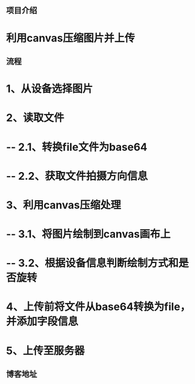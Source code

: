 ## 项目介绍

# 利用canvas压缩图片并上传

## 流程

# 1、从设备选择图片
# 2、读取文件
#	-- 2.1、转换file文件为base64
# -- 2.2、获取文件拍摄方向信息
#	3、利用canvas压缩处理
#	-- 3.1、将图片绘制到canvas画布上
# -- 3.2、根据设备信息判断绘制方式和是否旋转
#	4、上传前将文件从base64转换为file，并添加字段信息
#	5、上传至服务器

## 博客地址

